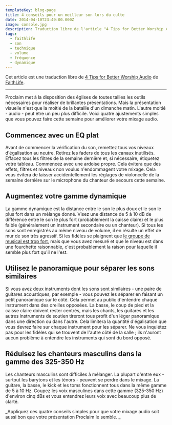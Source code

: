 ```yaml
---
templateKey: blog-page
title: 4 conseils pour un meilleur son lors du culte
date: 2014-04-10T23:49:00.000Z
image: console.jpg
description: Traduction libre de l'article "4 Tips for Better Worship Audio" de FaithLife.
tags:
  - faithlife
  - son
  - technique
  - volume
  - fréquence
  - dynamique
---
```

Cet article est une traduction libre de [4 Tips for Better Worship Audio](https://blog.faithlife.com/blog/2014/03/4-tips-for-better-worship-audio/) de [FaithLife](https://faithlife.com/).

---

Proclaim met à la disposition des églises de toutes tailles les outils nécessaires pour réaliser de brillantes présentations.
Mais la présentation visuelle n'est que la moitié de la bataille d'un dimanche matin.
L'autre moitié - audio - peut être un peu plus difficile.
Voici quatre ajustements simples que vous pouvez faire cette semaine pour améliorer votre mixage audio.

## Commencez avec un EQ plat

Avant de commencer la vérification du son, remettez tous vos niveaux d'égalisation au neutre.
Retirez les faders de tous les canaux inutilisés.
Effacez tous les filtres de la semaine dernière et, si nécessaire, étiquetez votre tableau.
Commencez avec une ardoise propre.
Cela évitera que des effets, filtres et niveaux non voulus n'endommagent votre mixage.
Cela vous évitera de laisser accidentellement les réglages de violoncelle de la semaine dernière sur le microphone du chanteur de secours cette semaine.

## Augmentez votre gamme dynamique

La gamme dynamique est la distance entre le son le plus doux et le son le plus fort dans un mélange donné.
Visez une distance de 5 à 10 dB de différence entre le son le plus fort (probablement la caisse claire) et le plus faible (généralement un instrument secondaire ou un chanteur).
Si tous les sons sont enregistrés au même niveau de volume, il en résulte un effet de mur de son très agressif.
Si les fidèles se plaignent que [le groupe de musical est trop fort](http://blog.faithlife.com/2013/06/18/handling-the-its-too-loud-complaint/), mais que vous avez mesuré et que le niveau est dans une fourchette raisonnable, c'est probablement la raison pour laquelle il semble plus fort qu'il ne l'est.

## Utilisez le panoramique pour séparer les sons similaires

Si vous avez deux instruments dont les sons sont similaires - une paire de guitares acoustiques, par exemple - vous pouvez les séparer en faisant un petit panoramique sur le côté.
Cela permet au public d'entendre chaque instrument dans des oreilles opposées.
La basse, le coup de pied et la caisse claire doivent rester centrés, mais les chants, les guitares et les autres instruments de soutien tireront tous profit d'un léger panoramique dans une direction ou dans l'autre.
Cela limitera la quantité d'égalisation que vous devrez faire sur chaque instrument pour les séparer.
Ne vous inquiétez pas pour les fidèles qui se trouvent de l'autre côté de la salle ; ils n'auront aucun problème à entendre les instruments qui sont du bord opposé.

## Réduisez les chanteurs masculins dans la gamme des 325-350 Hz

Les chanteurs masculins sont difficiles à mélanger.
La plupart d'entre eux - surtout les barytons et les ténors - peuvent se perdre dans le mixage.
La guitare, la basse, le kick et les toms fonctionnent tous dans la même gamme de 5 à 10 Hz.
Coupez les voix masculines dans cette gamme (325-350 Hz) d'environ cinq dBs et vous entendrez leurs voix avec beaucoup plus de clarté.

_Appliquez ces quatre conseils simples pour que votre mixage audio soit aussi bon que votre présentation Proclaim le semble.
_